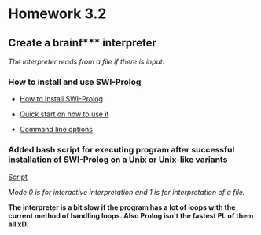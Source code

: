 # Homework 3.2

## Create a brainf*** interpreter

_The interpreter reads from a file if there is input._

### How to install and use SWI-Prolog

+ [How to install SWI-Prolog](https://wwu-pi.github.io/tutorials/lectures/lsp/010_install_swi_prolog.html)

+ [Quick start on how to use it](http://www.swi-prolog.org/pldoc/man?section=quickstart)

+ [Command line options](http://www.swi-prolog.org/pldoc/man?section=cmdline)

### Added bash script for executing program after successful installation of SWI-Prolog on a Unix or Unix-like variants

[Script](./runMeChooseMode.sh)

_Mode 0 is for interactive interpretation and 1 is for interpretation of a file._

**The interpreter is a bit slow if the program has a lot of loops with the current method of handling loops. Also Prolog isn't the fastest PL of them all xD.**
